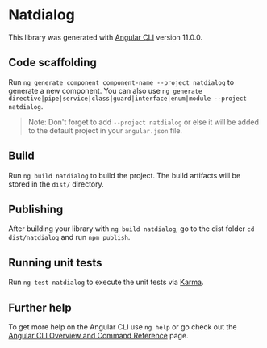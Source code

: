 # Natdialog

This library was generated with [Angular CLI](https://github.com/angular/angular-cli) version 11.0.0.

## Code scaffolding

Run `ng generate component component-name --project natdialog` to generate a new component. You can also use `ng generate directive|pipe|service|class|guard|interface|enum|module --project natdialog`.
> Note: Don't forget to add `--project natdialog` or else it will be added to the default project in your `angular.json` file. 

## Build

Run `ng build natdialog` to build the project. The build artifacts will be stored in the `dist/` directory.

## Publishing

After building your library with `ng build natdialog`, go to the dist folder `cd dist/natdialog` and run `npm publish`.

## Running unit tests

Run `ng test natdialog` to execute the unit tests via [Karma](https://karma-runner.github.io).

## Further help

To get more help on the Angular CLI use `ng help` or go check out the [Angular CLI Overview and Command Reference](https://angular.io/cli) page.
